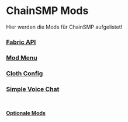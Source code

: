 # ChainSMP Mods
Hier werden die Mods für ChainSMP aufgelistet!</br>

### [Fabric API](https://cdn.modrinth.com/data/P7dR8mSH/versions/0.56.3+1.19/fabric-api-0.56.3%2B1.19.jar)

### [Mod Menu](https://cdn.modrinth.com/data/mOgUt4GM/versions/4.0.0/modmenu-4.0.0.jar)

### [Cloth Config](https://cdn.modrinth.com/data/9s6osm5g/versions/7.0.72+forge/cloth-config-7.0.72-forge.jar)

### [Simple Voice Chat](https://cdn.modrinth.com/data/9eGKb6K1/versions/fabric-1.19-2.2.46/voicechat-fabric-1.19-2.2.46.jar)
</br>

**[Optionale Mods](./Optional.md)**
